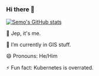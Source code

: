 ### Hi there 👋

[![Semo's GitHub stats](https://github-readme-stats.vercel.app/api?username=semo&show_icons=true&theme=radical&count_private=false)](https://github.com/anuraghazra/github-readme-stats)


🔭 Jep, it's me.

🌱 I’m currently in GIS stuff.

😄 Pronouns: He/Him

⚡ Fun fact: Kubernetes is overrated.

<!--
**Semo/semo** is a ✨ _special_ ✨ repository because its `README.md` (this file) appears on your GitHub profile.

Here are some ideas to get you started:

- 🔭 I’m currently working on ...
- 🌱 I’m currently learning ...
- 👯 I’m looking to collaborate on ...
- 🤔 I’m looking for help with ...
- 💬 Ask me about ...
- 📫 How to reach me: ...
- 😄 Pronouns:
- ⚡ Fun fact: ...
-->
